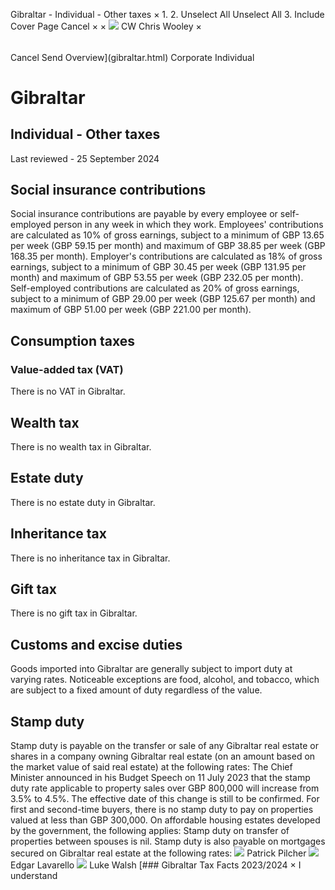 Gibraltar - Individual - Other taxes
×
1.
2.
Unselect All
Unselect All
3.
Include Cover Page
Cancel
×
×
![](-/media/world-wide-tax-summaries/attachments/global---chris-wooley.ashx%3Frev=ac5e5f3223b34096b1afc2a6009c7320&revision=ac5e5f32-23b3-4096-b1af-c2a6009c7320&hash=859B7ADC84DC2CBEC9760E9E6EE7DE6D0A8BFCDF)
CW
Chris Wooley
×
######
Cancel
Send
Overview](gibraltar.html)
Corporate
Individual
# Gibraltar
## Individual - Other taxes
Last reviewed - 25 September 2024
## Social insurance contributions
Social insurance contributions are payable by every employee or self-employed person in any week in which they work.
Employees' contributions are calculated as 10% of gross earnings, subject to a minimum of GBP 13.65 per week (GBP 59.15 per month) and maximum of GBP 38.85 per week (GBP 168.35 per month).
Employer's contributions are calculated as 18% of gross earnings, subject to a minimum of GBP 30.45 per week (GBP 131.95 per month) and maximum of GBP 53.55 per week (GBP 232.05 per month).
Self-employed contributions are calculated as 20% of gross earnings, subject to a minimum of GBP 29.00 per week (GBP 125.67 per month) and maximum of GBP 51.00 per week (GBP 221.00 per month).
## Consumption taxes
### Value-added tax (VAT)
There is no VAT in Gibraltar.
## Wealth tax
There is no wealth tax in Gibraltar.
## Estate duty
There is no estate duty in Gibraltar.
## Inheritance tax
There is no inheritance tax in Gibraltar.
## Gift tax
There is no gift tax in Gibraltar.
## Customs and excise duties
Goods imported into Gibraltar are generally subject to import duty at varying rates.
Noticeable exceptions are food, alcohol, and tobacco, which are subject to a fixed amount of duty regardless of the value.
## Stamp duty
Stamp duty is payable on the transfer or sale of any Gibraltar real estate or shares in a company owning Gibraltar real estate (on an amount based on the market value of said real estate) at the following rates:
The Chief Minister announced in his Budget Speech on 11 July 2023 that the stamp duty rate applicable to property sales over GBP 800,000 will increase from 3.5% to 4.5%. The effective date of this change is still to be confirmed.
For first and second-time buyers, there is no stamp duty to pay on properties valued at less than GBP 300,000.
On affordable housing estates developed by the government, the following applies:
Stamp duty on transfer of properties between spouses is nil.
Stamp duty is also payable on mortgages secured on Gibraltar real estate at the following rates:
![](-/media/world-wide-tax-summaries/gibraltarpatrick-pilcherpatrick-photo-2020jpg20211210112342923.ashx%3Frev=b23fe362b86b484d9a775fab8ef0e27d&revision=b23fe362-b86b-484d-9a77-5fab8ef0e27d&hash=FA6179ACA0D8F34E69163BAB5A28177B4D21A3B0)
Patrick Pilcher
![](-/media/world-wide-tax-summaries/gibraltaredgar-lavarellogibraltar--edgar-lavarellojpg20241210115257678.ashx%3Frev=b3c047415b4d4d07a2c87321b259a22e&revision=b3c04741-5b4d-4d07-a2c8-7321b259a22e&hash=17E2384AF08C32FF0BF3D7FE1CB495F3903BD61D)
Edgar Lavarello
![](-/media/world-wide-tax-summaries/gibraltarluke-walshgibraltar--luke-walshjpg20241210115345304.ashx%3Frev=69b3d306f30a429f8281aa469c2863c1&revision=69b3d306-f30a-429f-8281-aa469c2863c1&hash=890F5CE495D15EDB97B8CFDCDFB1934D79E8F70B)
Luke Walsh
[### Gibraltar Tax Facts 2023/2024
×
I understand